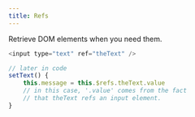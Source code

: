 ```yaml
---
title: Refs
---
```

Retrieve DOM elements when you need them.
```javascript
<input type="text" ref="theText" />

// later in code
setText() {
    this.message = this.$refs.theText.value
    // in this case, '.value' comes from the fact
    // that theText refs an input element.
}
```